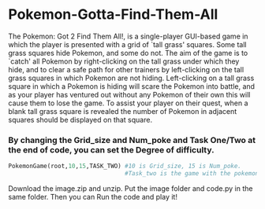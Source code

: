 # Pokemon-Gotta-Find-Them-All
The Pokemon: Got 2 Find Them All!, is a single-player GUI-based
game in which the player is presented with a grid of \`tall grass\' squares. Some tall grass squares
hide Pokemon, and some do not. The aim of the game is to `catch' all Pokemon by right-clicking
on the tall grass under which they hide, and to clear a safe path for other trainers by left-clicking
on the tall grass squares in which Pokemon are not hiding. Left-clicking on a tall grass square in
which a Pokemon is hiding will scare the Pokemon into battle, and as your player has ventured out
without any Pokemon of their own this will cause them to lose the game. To assist your player on
their quest, when a blank tall grass square is revealed the number of Pokemon in adjacent squares
should be displayed on that square.

### By changing the Grid_size and Num_poke and Task One/Two at the end of code, you can set the Degree of difficulty. 
```python
PokemonGame(root,10,15,TASK_TWO) #10 is Grid_size, 15 is Num_poke.
                                 #Task_two is the game with the pokemon image, Task_one is the basis idea of this game. 
```
Download the image.zip and unzip. Put the image folder and code.py in the same folder. Then you can Run the code and play it! 
